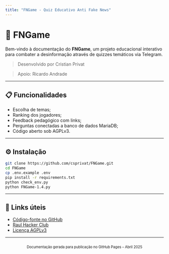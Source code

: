 ```yaml
---
title: "FNGame - Quiz Educativo Anti Fake News"
---
```


# 🧠 FNGame

Bem-vindo à documentação do **FNGame**, um projeto educacional interativo para combater a desinformação através de quizzes temáticos via Telegram.

> Desenvolvido por Cristian Privat

> Apoio: Ricardo Andrade

---

## 📋 Funcionalidades

- Escolha de temas;
- Ranking dos jogadores;
- Feedback pedagógico com links;
- Perguntas conectadas a banco de dados MariaDB;
- Código aberto sob AGPLv3.

---

## ⚙️ Instalação

```bash
git clone https://github.com/csprivat/FNGame.git
cd FNGame
cp .env.example .env
pip install -r requirements.txt
python check_env.py
python FNGame-1.4.py
```

---

## 🔗 Links úteis

- [Código-fonte no GitHub](https://github.com/csprivat/FNGame)
- [Raul Hacker Club](https://raulhc.cc)
- [Licença AGPLv3](https://www.gnu.org/licenses/agpl-3.0.html)

---

<footer style="font-size: 0.8em; text-align: center; margin-top: 2em;">
Documentação gerada para publicação no GitHub Pages – Abril 2025
</footer>